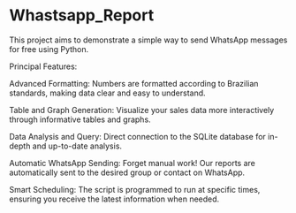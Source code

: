 # Whastsapp_Report
This project aims to demonstrate a simple way to send WhatsApp messages for free using Python.

Principal Features:

Advanced Formatting: Numbers are formatted according to Brazilian standards, making data clear and easy to understand.

Table and Graph Generation: Visualize your sales data more interactively through informative tables and graphs.

Data Analysis and Query: Direct connection to the SQLite database for in-depth and up-to-date analysis.

Automatic WhatsApp Sending: Forget manual work! Our reports are automatically sent to the desired group or contact on WhatsApp.

Smart Scheduling: The script is programmed to run at specific times, ensuring you receive the latest information when needed.